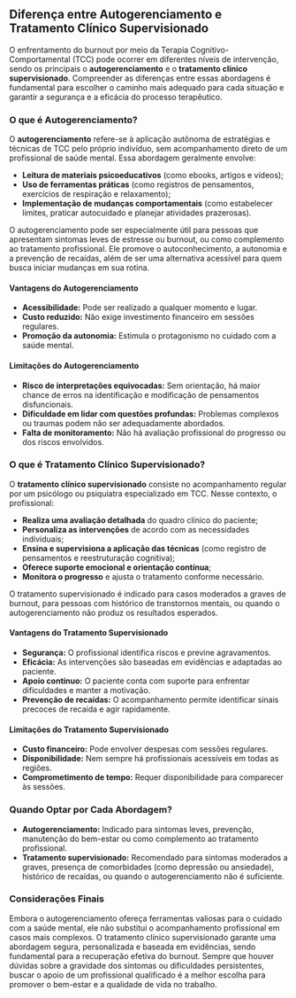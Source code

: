 
## Diferença entre Autogerenciamento e Tratamento Clínico Supervisionado

O enfrentamento do burnout por meio da Terapia Cognitivo-Comportamental (TCC) pode ocorrer em diferentes níveis de intervenção, sendo os principais o **autogerenciamento** e o **tratamento clínico supervisionado**. Compreender as diferenças entre essas abordagens é fundamental para escolher o caminho mais adequado para cada situação e garantir a segurança e a eficácia do processo terapêutico.

### O que é Autogerenciamento?

O **autogerenciamento** refere-se à aplicação autônoma de estratégias e técnicas de TCC pelo próprio indivíduo, sem acompanhamento direto de um profissional de saúde mental. Essa abordagem geralmente envolve:

- **Leitura de materiais psicoeducativos** (como ebooks, artigos e vídeos);
- **Uso de ferramentas práticas** (como registros de pensamentos, exercícios de respiração e relaxamento);
- **Implementação de mudanças comportamentais** (como estabelecer limites, praticar autocuidado e planejar atividades prazerosas).

O autogerenciamento pode ser especialmente útil para pessoas que apresentam sintomas leves de estresse ou burnout, ou como complemento ao tratamento profissional. Ele promove o autoconhecimento, a autonomia e a prevenção de recaídas, além de ser uma alternativa acessível para quem busca iniciar mudanças em sua rotina.

#### Vantagens do Autogerenciamento

- **Acessibilidade:** Pode ser realizado a qualquer momento e lugar.
- **Custo reduzido:** Não exige investimento financeiro em sessões regulares.
- **Promoção da autonomia:** Estimula o protagonismo no cuidado com a saúde mental.

#### Limitações do Autogerenciamento

- **Risco de interpretações equivocadas:** Sem orientação, há maior chance de erros na identificação e modificação de pensamentos disfuncionais.
- **Dificuldade em lidar com questões profundas:** Problemas complexos ou traumas podem não ser adequadamente abordados.
- **Falta de monitoramento:** Não há avaliação profissional do progresso ou dos riscos envolvidos.

### O que é Tratamento Clínico Supervisionado?

O **tratamento clínico supervisionado** consiste no acompanhamento regular por um psicólogo ou psiquiatra especializado em TCC. Nesse contexto, o profissional:

- **Realiza uma avaliação detalhada** do quadro clínico do paciente;
- **Personaliza as intervenções** de acordo com as necessidades individuais;
- **Ensina e supervisiona a aplicação das técnicas** (como registro de pensamentos e reestruturação cognitiva);
- **Oferece suporte emocional e orientação contínua**;
- **Monitora o progresso** e ajusta o tratamento conforme necessário.

O tratamento supervisionado é indicado para casos moderados a graves de burnout, para pessoas com histórico de transtornos mentais, ou quando o autogerenciamento não produz os resultados esperados.

#### Vantagens do Tratamento Supervisionado

- **Segurança:** O profissional identifica riscos e previne agravamentos.
- **Eficácia:** As intervenções são baseadas em evidências e adaptadas ao paciente.
- **Apoio contínuo:** O paciente conta com suporte para enfrentar dificuldades e manter a motivação.
- **Prevenção de recaídas:** O acompanhamento permite identificar sinais precoces de recaída e agir rapidamente.

#### Limitações do Tratamento Supervisionado

- **Custo financeiro:** Pode envolver despesas com sessões regulares.
- **Disponibilidade:** Nem sempre há profissionais acessíveis em todas as regiões.
- **Comprometimento de tempo:** Requer disponibilidade para comparecer às sessões.

### Quando Optar por Cada Abordagem?

- **Autogerenciamento:** Indicado para sintomas leves, prevenção, manutenção do bem-estar ou como complemento ao tratamento profissional.
- **Tratamento supervisionado:** Recomendado para sintomas moderados a graves, presença de comorbidades (como depressão ou ansiedade), histórico de recaídas, ou quando o autogerenciamento não é suficiente.

### Considerações Finais

Embora o autogerenciamento ofereça ferramentas valiosas para o cuidado com a saúde mental, ele não substitui o acompanhamento profissional em casos mais complexos. O tratamento clínico supervisionado garante uma abordagem segura, personalizada e baseada em evidências, sendo fundamental para a recuperação efetiva do burnout. Sempre que houver dúvidas sobre a gravidade dos sintomas ou dificuldades persistentes, buscar o apoio de um profissional qualificado é a melhor escolha para promover o bem-estar e a qualidade de vida no trabalho.
```